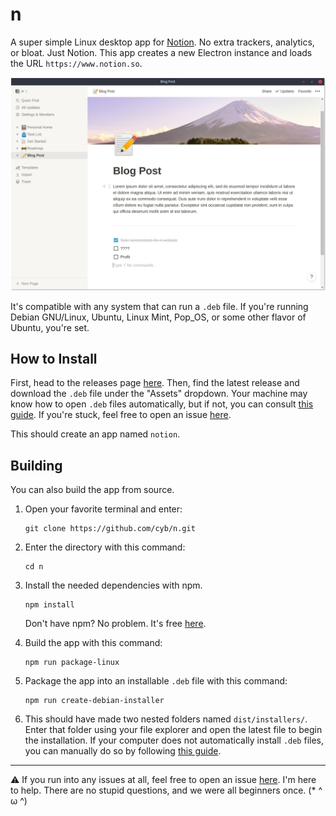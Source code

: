 # n

A super simple Linux desktop app for [Notion](https://www.notion.so/). No extra trackers, analytics, or bloat. Just Notion. This app creates a new Electron instance and loads the URL `https://www.notion.so`.

![](/_github-assets/n-screenshot.png)

It's compatible with any system that can run a `.deb` file. If you're running Debian GNU/Linux, Ubuntu, Linux Mint, Pop_OS, or some other flavor of Ubuntu, you're set.

## How to Install
First, head to the releases page [here](https://github.com/cyb/n/releases). Then, find the latest release and download the `.deb` file under the "Assets" dropdown. Your machine may know how to open `.deb` files automatically, but if not, you can consult [this guide](https://askubuntu.com/questions/40779/how-do-i-install-a-deb-file-via-the-command-line/40781#40781). If you're stuck, feel free to open an issue [here](https://github.com/cyb/n/issues).

This should create an app named `notion`.

## Building
You can also build the app from source. 
1. Open your favorite terminal and enter:
   ```shell
   git clone https://github.com/cyb/n.git
   ```

2. Enter the directory with this command:
   ```shell
   cd n
   ```

3. Install the needed dependencies with npm.
   ```shell
   npm install
   ```
   Don't have npm? No problem. It's free [here](https://www.npmjs.com/get-npm).

4. Build the app with this command:
   ```shell
   npm run package-linux
   ```

5. Package the app into an installable `.deb` file with this command:
   ```shell
   npm run create-debian-installer
   ```

6. This should have made two nested folders named `dist/installers/`. Enter that folder using your file explorer and open the latest file to begin the installation. If your computer does not automatically install `.deb` files, you can manually do so by following [this guide](https://askubuntu.com/questions/40779/how-do-i-install-a-deb-file-via-the-command-line/40781#40781).

---

⚠️ If you run into any issues at all, feel free to open an issue [here](https://github.com/cyb/n/issues). I'm here to help. There are no stupid questions, and we were all beginners once. (\* \^ ω \^)